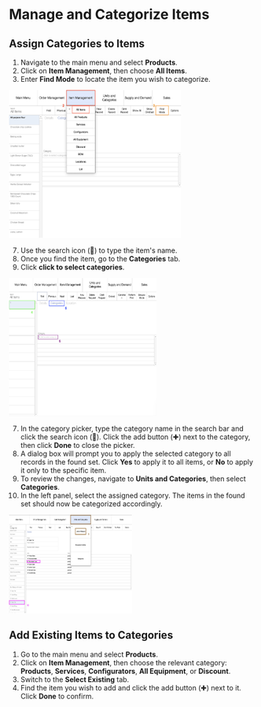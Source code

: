 # Manage and Categorize Items
## Assign Categories to Items

1. Navigate to the main menu and select **Products**.
2. Click on **Item Management**, then choose **All Items**.
3. Enter **Find Mode** to locate the item you wish to categorize. 

<img src="https://github.com/Fx-Professional-Services/HorizonDocs/blob/staging/Horizon%20User%20Guide/00%20Assets/40_assign_categories_to_items_2_3.png" width="350" height="300">

7. Use the search icon (🔎) to type the item's name.
8. Once you find the item, go to the **Categories** tab.
9. Click **click to select categories**.

<img src="https://github.com/Fx-Professional-Services/HorizonDocs/blob/staging/Horizon%20User%20Guide/00%20Assets/41_assign_categories_to_items_4_5_6.png" width="300" height="280">

7. In the category picker, type the category name in the search bar and click the search icon (🔎). Click the add button (✚) next to the category, then click **Done** to close the picker.
8. A dialog box will prompt you to apply the selected category to all records in the found set. Click **Yes** to apply it to all items, or **No** to apply it only to the specific item.
9. To review the changes, navigate to **Units and Categories**, then select **Categories**.
10. In the left panel, select the assigned category. The items in the found set should now be categorized accordingly.

<img src="https://github.com/Fx-Professional-Services/HorizonDocs/blob/staging/Horizon%20User%20Guide/00%20Assets/42_assign_categories_to_items_9_10.png" width="250" height="200">

## Add Existing Items to Categories

1. Go to the main menu and select **Products**.
2. Click on **Item Management**, then choose the relevant category: **Products**, **Services**, **Configurators**, **All Equipment**, or **Discount**.
3. Switch to the **Select Existing** tab.
4. Find the item you wish to add and click the add button (✚) next to it. Click **Done** to confirm.
